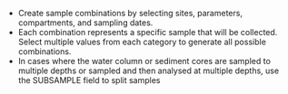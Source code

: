 - Create sample combinations by selecting sites, parameters, compartments, and
  sampling dates.
- Each combination represents a specific sample that will be collected. Select
  multiple values from each category to generate all possible combinations.
- In cases where the water column or sediment cores are sampled to multiple depths or sampled and then analysed at multiple depths, use the SUBSAMPLE field to split samples
